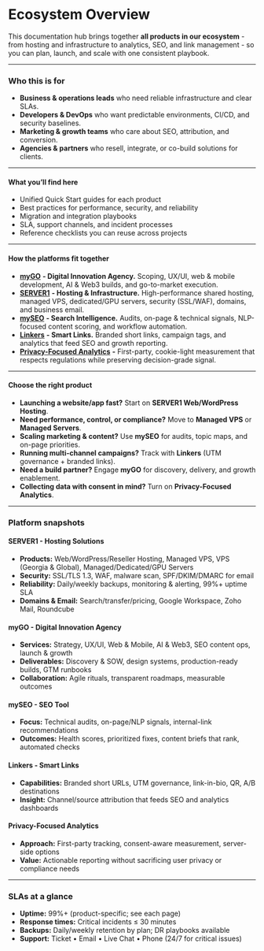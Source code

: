 # Ecosystem Overview

This documentation hub brings together **all products in our ecosystem** - from hosting and infrastructure to analytics, SEO, and link management - so you can plan, launch, and scale with one consistent playbook.

***

### Who this is for

* **Business & operations leads** who need reliable infrastructure and clear SLAs.
* **Developers & DevOps** who want predictable environments, CI/CD, and security baselines.
* **Marketing & growth teams** who care about SEO, attribution, and conversion.
* **Agencies & partners** who resell, integrate, or co-build solutions for clients.

***

#### What you’ll find here

* Unified Quick Start guides for each product
* Best practices for performance, security, and reliability
* Migration and integration playbooks
* SLA, support channels, and incident processes
* Reference checklists you can reuse across projects

***

#### How the platforms fit together

* [**myGO**](platforms/mygo-digital-innovation-agency/) **- Digital Innovation Agency.** Scoping, UX/UI, web & mobile development, AI & Web3 builds, and go-to-market execution.
* [**SERVER1**](platforms/server1-hosting-solutions/) **- Hosting & Infrastructure.** High-performance shared hosting, managed VPS, dedicated/GPU servers, security (SSL/WAF), domains, and business email.
* [**mySEO**](platforms/myseo-seo-tool.md) **- Search Intelligence.** Audits, on-page & technical signals, NLP-focused content scoring, and workflow automation.
* [**Linkers**](platforms/linkers-smart-links.md) **- Smart Links.** Branded short links, campaign tags, and analytics that feed SEO and growth reporting.
* [**Privacy-Focused Analytics**](platforms/mygo-privacy-focused-analytics.md) **-** First-party, cookie-light measurement that respects regulations while preserving decision-grade signal.

***

#### Choose the right product

* **Launching a website/app fast?** Start on **SERVER1 Web/WordPress Hosting**.
* **Need performance, control, or compliance?** Move to **Managed VPS** or **Managed Servers**.
* **Scaling marketing & content?** Use **mySEO** for audits, topic maps, and on-page priorities.
* **Running multi-channel campaigns?** Track with **Linkers** (UTM governance + branded links).
* **Need a build partner?** Engage **myGO** for discovery, delivery, and growth enablement.
* **Collecting data with consent in mind?** Turn on **Privacy-Focused Analytics**.

***

### Platform snapshots

#### SERVER1 - Hosting Solutions

* **Products:** Web/WordPress/Reseller Hosting, Managed VPS, VPS (Georgia & Global), Managed/Dedicated/GPU Servers
* **Security:** SSL/TLS 1.3, WAF, malware scan, SPF/DKIM/DMARC for email
* **Reliability:** Daily/weekly backups, monitoring & alerting, 99%+ uptime SLA
* **Domains & Email:** Search/transfer/pricing, Google Workspace, Zoho Mail, Roundcube

#### myGO - Digital Innovation Agency

* **Services:** Strategy, UX/UI, Web & Mobile, AI & Web3, SEO content ops, launch & growth
* **Deliverables:** Discovery & SOW, design systems, production-ready builds, GTM runbooks
* **Collaboration:** Agile rituals, transparent roadmaps, measurable outcomes

#### mySEO - SEO Tool

* **Focus:** Technical audits, on-page/NLP signals, internal-link recommendations
* **Outcomes:** Health scores, prioritized fixes, content briefs that rank, automated checks

#### Linkers - Smart Links

* **Capabilities:** Branded short URLs, UTM governance, link-in-bio, QR, A/B destinations
* **Insight:** Channel/source attribution that feeds SEO and analytics dashboards

#### Privacy-Focused Analytics

* **Approach:** First-party tracking, consent-aware measurement, server-side options
* **Value:** Actionable reporting without sacrificing user privacy or compliance needs

***

### SLAs at a glance

* **Uptime:** 99%+ (product-specific; see each page)
* **Response times:** Critical incidents ≤ 30 minutes
* **Backups:** Daily/weekly retention by plan; DR playbooks available
* **Support:** Ticket • Email • Live Chat • Phone (24/7 for critical issues)
